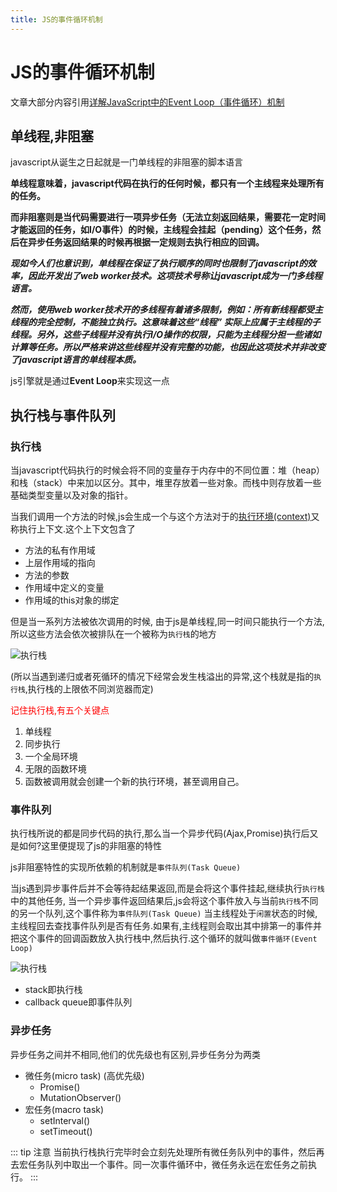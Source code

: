 ```yaml
---
title: JS的事件循环机制
---
```


# JS的事件循环机制

文章大部分内容引用[详解JavaScript中的Event Loop（事件循环）机制][ref]

## 单线程,非阻塞

javascript从诞生之日起就是一门单线程的非阻塞的脚本语言

**单线程意味着，javascript代码在执行的任何时候，都只有一个主线程来处理所有的任务。**

**而非阻塞则是当代码需要进行一项异步任务（无法立刻返回结果，需要花一定时间才能返回的任务，如I/O事件）的时候，主线程会挂起（pending）这个任务，然后在异步任务返回结果的时候再根据一定规则去执行相应的回调。**

***现如今人们也意识到，单线程在保证了执行顺序的同时也限制了javascript的效率，因此开发出了web worker技术。这项技术号称让javascript成为一门多线程语言。***

***然而，使用web worker技术开的多线程有着诸多限制，例如：所有新线程都受主线程的完全控制，不能独立执行。这意味着这些“线程” 实际上应属于主线程的子线程。另外，这些子线程并没有执行I/O操作的权限，只能为主线程分担一些诸如计算等任务。所以严格来讲这些线程并没有完整的功能，也因此这项技术并非改变了javascript语言的单线程本质。***

js引擎就是通过**Event Loop**来实现这一点

## 执行栈与事件队列

### 执行栈
当javascript代码执行的时候会将不同的变量存于内存中的不同位置：堆（heap）和栈（stack）中来加以区分。其中，堆里存放着一些对象。而栈中则存放着一些基础类型变量以及对象的指针。 

当我们调用一个方法的时候,js会生成一个与这个方法对于的[执行环境(context)][excutecontext]又称执行上下文.这个上下文包含了
- 方法的私有作用域
- 上层作用域的指向
- 方法的参数
- 作用域中定义的变量
- 作用域的this对象的绑定

但是当一系列方法被依次调用的时候,
由于js是单线程,同一时间只能执行一个方法,所以这些方法会依次被排队在一个被称为`执行栈`的地方

![执行栈](~@img/coding/javascript/excute-stack.gif)

(所以当遇到递归或者死循环的情况下经常会发生栈溢出的异常,这个栈就是指的`执行栈`,执行栈的上限依不同浏览器而定)

<span style='color:red'>记住执行栈,有五个关键点</span>

1. 单线程
2. 同步执行
3. 一个全局环境
4. 无限的函数环境
5. 函数被调用就会创建一个新的执行环境，甚至调用自己。 

### 事件队列

执行栈所说的都是同步代码的执行,那么当一个异步代码(Ajax,Promise)执行后又是如何?这里便提现了js的非阻塞的特性

js非阻塞特性的实现所依赖的机制就是`事件队列(Task Queue)`

当js遇到异步事件后并不会等待起结果返回,而是会将这个事件挂起,继续执行`执行栈`中的其他任务,
当一个异步事件返回结果后,js会将这个事件放入与当前`执行栈`不同的另一个队列,这个事件称为`事件队列(Task Queue)`
当主线程处于`闲置`状态的时候,主线程回去查找事件队列是否有任务.如果有,主线程则会取出其中排第一的事件并把这个事件的回调函数放入执行栈中,然后执行.这个循环的就叫做`事件循环(Event Loop)`

![执行栈](~@img/coding/javascript/event-loop.jpg)

- stack即执行栈
- callback queue即事件队列

### 异步任务

异步任务之间并不相同,他们的优先级也有区别,异步任务分为两类

- 微任务(micro task) (高优先级)
    - Promise()
    - MutationObserver()
- 宏任务(macro task)
    - setInterval()
    - setTimeout()

::: tip 注意
当前执行栈执行完毕时会立刻先处理所有微任务队列中的事件，然后再去宏任务队列中取出一个事件。同一次事件循环中，微任务永远在宏任务之前执行。
:::




[ref]: https://zhuanlan.zhihu.com/p/33058983  "详解JavaScript中的Event Loop（事件循环）机制"
[excutecontext]: ./excute-context.html 
